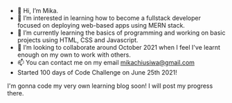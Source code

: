 - 👋 Hi, I’m Mika.
- 👀 I’m interested in learning how to become a fullstack developer focused on deploying web-based apps using MERN stack.
- 🌱 I’m currently learning the basics of programming and working on basic projects using HTML, CSS and Javascript.
- 💞️ I’m looking to collaborate around October 2021 when I feel I've learnt enough on my own to work with others.
- 📫 You can contact me on my email mikachiusiwa@gmail.com
- Started 100 days of Code Challenge on June 25th 2021!

I'm gonna code my very own learning blog soon! I will post my progress there.
<!---
SK-2022/SK-2022 is a ✨ special ✨ repository because its `README.md` (this file) appears on your GitHub profile.
You can click the Preview link to take a look at your changes.
--->

